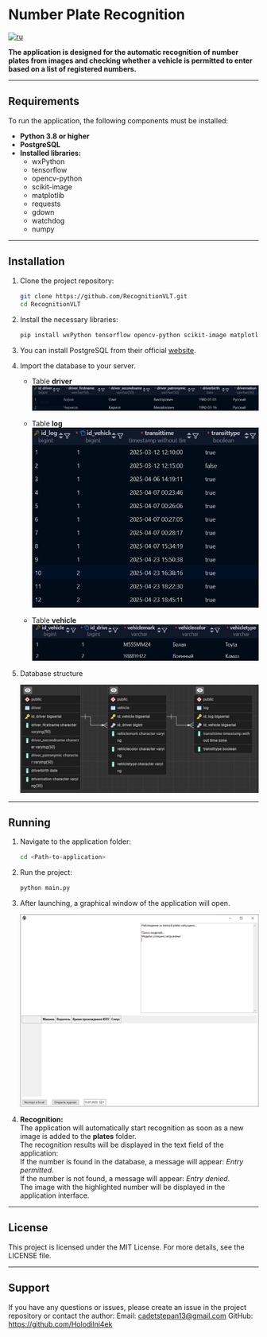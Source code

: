 # Number Plate Recognition

[![ru](https://img.shields.io/badge/lang-ru-red.svg)](https://github.com/Holodilni4ek/license_plate_recognition/blob/master/README-ru.md)

**The application is designed for the automatic recognition of number plates from images and checking whether a vehicle is permitted to enter based on a list of registered numbers.**

---

## Requirements

To run the application, the following components must be installed:

- **Python 3.8 or higher**
- **PostgreSQL**
- **Installed libraries:**
  - wxPython
  - tensorflow
  - opencv-python
  - scikit-image
  - matplotlib
  - requests
  - gdown
  - watchdog
  - numpy

---

## Installation

1. Clone the project repository:

   ```bash
   git clone https://github.com/RecognitionVLT.git
   cd RecognitionVLT
   ```

2. Install the necessary libraries:

    ```bash
    pip install wxPython tensorflow opencv-python scikit-image matplotlib requests gdown watchdog numpy
    ```

3. You can install PostgreSQL from their official [website](https://www.postgresql.org/).

4. Import the database to your server.

    - Table **driver** \
    ![alt text](docs/IMG_table_driver.png)

    - Table **log** \
    ![alt text](docs/IMG_table_log.png)

    - Table **vehicle** \
    ![alt text](docs/IMG_table_vehicle.png)

5. Database structure

    ![alt text](docs/IMG_ERD.png)

---

## Running

1. Navigate to the application folder:

    ```bash
    cd <Path-to-application>
    ```

2. Run the project:

    ```bash
    python main.py
    ```

3. After launching, a graphical window of the application will open.

    ![alt text](docs/IMG_window.png)

4. **Recognition:** \
    The application will automatically start recognition as soon as a new image is added to the **plates** folder.\
    The recognition results will be displayed in the text field of the application:\
    If the number is found in the database, a message will appear: *Entry permitted*.\
    If the number is not found, a message will appear: *Entry denied*.\
    The image with the highlighted number will be displayed in the application interface.

---

## License

This project is licensed under the MIT License. For more details, see the LICENSE file.

---

## Support

If you have any questions or issues, please create an issue in the project repository or contact the author:
    Email: <cadetstepan13@gmail.com>
    GitHub: <https://github.com/Holodilni4ek>
